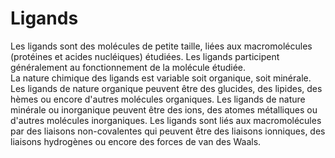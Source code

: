 # Ligands
Les ligands sont des molécules de petite taille, liées aux macromolécules (protéines et acides nucléiques) étudiées. Les ligands participent généralement au fonctionnement de la molécule étudiée.  
La nature chimique des ligands est variable soit organique, soit minérale.
Les ligands de nature organique peuvent être des glucides, des lipides, des hèmes ou encore d'autres molécules organiques.
Les ligands de nature minérale ou inorganique peuvent être des ions, des atomes métalliques ou d'autres molécules inorganiques.
Les ligands sont liés aux macromolécules par des liaisons non-covalentes qui peuvent être des liaisons ionniques, des liaisons hydrogènes ou encore des forces de van des Waals. 
